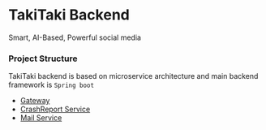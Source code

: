 # TakiTaki Backend

Smart, AI-Based, Powerful social media

### Project Structure
TakiTaki backend is based on microservice architecture and main
backend framework is `Spring boot`
- [Gateway](gateway)
- [CrashReport Service](crash_service)
- [Mail Service](mail_service)